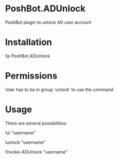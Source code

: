 # PoshBot.ADUnlock

PoshBot plugin to unlock AD user account

# Installation

!ip PoshBot.ADUnlock

# Permissions

User has to be in group 'unlock' to use the command

# Usage

There are several possibilities:

!ul "username"
  
!unlock "username"
  
!Invoke-ADUnlock "username"
